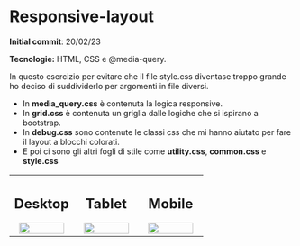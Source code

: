 # Responsive-layout

**Initial commit**: 20/02/23

**Tecnologie:** HTML, CSS e @media-query.

In questo esercizio per evitare che il file style.css diventase troppo grande ho deciso di suddividerlo per argomenti in file diversi.

-   In **media_query.css** è contenuta la logica responsive.
-   In **grid.css** è contenuta un griglia dalle logiche che si ispirano a bootstrap.
-   In **debug.css** sono contenute le classi css che mi hanno aiutato per fare il layout a blocchi colorati.
-   E poi ci sono gli altri fogli di stile come **utility.css**, **common.css** e **style.css**

<table cellpadding="0">
  <tr style="padding: 0">
    <td valign="top" align="center" width="33%">
        <h2 >Desktop</h2>
        <img src="./screencapture/desktop.png" width="90%"/>
    </td>
    <td valign="top" align="center" width="33%">
        <h2>Tablet</h2>
        <img src="./screencapture/tablet.png" width="90%"/>
    </td>
    <td valign="top" align="center" width="33%">
        <h2>Mobile</h2>
        <img src="./screencapture/mobile.png" width="90%"/>
    </td>
  </tr>
</table>
